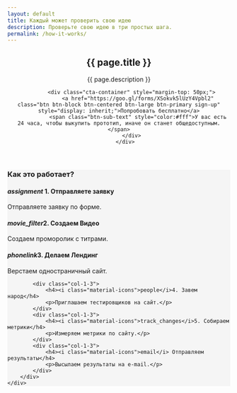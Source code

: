 ```yaml
---
layout: default
title: Каждый может проверить свою идею
description: Проверьте свою идею в три простых шага.
permalink: /how-it-works/
---
```

<header class="fancy-hero new-content">
 		<div class="container">
 			<h2>{{ page.title }}</h2>
			<p class="sub-text landing-page">{{ page.description }}</p>

			<div class="cta-container" style="margin-top: 50px;">
				<a href="https://goo.gl/forms/XSokvk5lUzY4Vpbl2" class="btn btn-block btn-centered btn-large btn-primary sign-up" style="display: inherit;">Попробовать бесплатно</a>
				<span class="btn-sub-text" style="color:#fff">У вас есть 24 часа, чтобы выкупить прототип, иначе он станет общедоступным.</span>
			</div>
		</div>
</header>

<section style="background: #f5f5f5">
	<div class="container">
		<h3>Как это работает?</h3>
		<div class="other-features">
			<div class="col-1-3">
				<h4><i class="material-icons">assignment</i> 1. Отправляете заявку</h4>
				<p>Отправляете заявку по форме.</p>
			</div>
			<div class="col-1-3">
				<h4><i class="material-icons">movie_filter</i>2. Создаем Видео</h4>
				<p>Создаем проморолик с титрами.</p>
			</div>
			<div class="col-1-3">
				<h4><i class="material-icons">phonelink</i>3. Делаем Лендинг</h4>
				<p>Верстаем одностраничный сайт.</p>
			</div>

			<div class="col-1-3">
				<h4><i class="material-icons">people</i>4. Завем народ</h4>
				<p>Приглашаем тестировщиков на сайт.</p>
			</div>
			<div class="col-1-3">
				<h4><i class="material-icons">track_changes</i>5. Собираем метрики</h4>
				<p>Измеряем метрики по сайту.</p>
			</div>
			<div class="col-1-3">
				<h4><i class="material-icons">email</i> Отправляем результаты</h4>
				<p>Высылаем результаты на e-mail.</p>
			</div>
		</div>
	</div>
</section>


